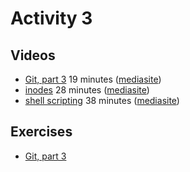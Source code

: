 # Activity 3

## Videos

  - [Git, part 3](https://ams-hsta-ims-ond.mediasite.com/MediasiteDeliver/vol01/bristoluniversity/MP4Video/f36e52ac-9803-4ea4-99f0-11d9f7e5b653.mp4/QualityLevels(698000)) 19 minutes ([mediasite](https://mediasite.bris.ac.uk/Mediasite/Play/85ae77ff8d3243fda8b87f147dc041941d))
  - [inodes](https://ams-hsta-ims-ond.mediasite.com/MediasiteDeliver/vol01/bristoluniversity/MP4Video/4c809979-5293-48ea-b7ab-b8fffad18195.mp4/QualityLevels(698000)) 28 minutes ([mediasite](https://mediasite.bris.ac.uk/Mediasite/Play/a3d5a630d65b43d5a052422bb265ee561d))
  - [shell scripting](https://ams-hsta-ims-ond.mediasite.com/MediasiteDeliver/vol01/bristoluniversity/MP4Video/4cec82bd-2d0f-4ec9-a7ab-66b89eabf4c1.mp4/QualityLevels(698000)) 38 minutes ([mediasite](https://mediasite.bris.ac.uk/Mediasite/Play/f2f15c55f3c74b7a91a0c35eaf6aea311d))

## Exercises

  - [Git, part 3](./git3.md)